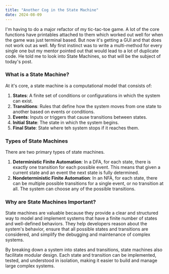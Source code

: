 ```yaml
---
title: "Another Cog in the State Machine"
date: 2024-08-09
---
```


I'm having to do a major refactor of my tic-tac-toe game. A lot of the core functions have printables attached to them
which worked out well for when the game was just terminal based. But now it's getting a GUI and that does not work out as
well. My first instinct was to write a multi-method for every single one but my mentor pointed out that would lead to
a lot of duplicate code. He told me to look into State Machines, so that will be the subject of today's post.

### What is a State Machine?
At it's core, a state machine is a computational model that consists of:

1. **States**: A finite set of conditions or configurations in which the system can exist.
2. **Transitions**: Rules that define how the system moves from one state to another based on events or conditions.
3. **Events**: Inputs or triggers that cause transitions between states.
4. **Initial State**: The state in which the system begins.
5. **Final State**: State where teh system stops if it reaches them.

### Types of State Machines
There are two primary types of state machines.
1. **Deterministic Finite Automation**: In a DFA, for each state, there is exactly one transition for each possible event.
This means that given a current state and an event the next state is fully determined.
2. **Nondeterministic Finite Automation**: In an NFA, for each state, there can be multiple possible transitions for a
single event, or no transition at all. The system can choose any of the possible transitions.

### Why are State Machines Important?
State machines are valuable because they provide a clear and structured way to model and implement systems that have a
finite number of states and well-defined behaviors. They help developers reason about the system's behavior, ensure that 
all possible states and transitions are considered, and simplify the debugging and maintenance of complex systems.

By breaking down a system into states and transitions, state machines also facilitate modular design. Each state and 
transition can be implemented, tested, and understood in isolation, making it easier to build and manage large complex
systems.
